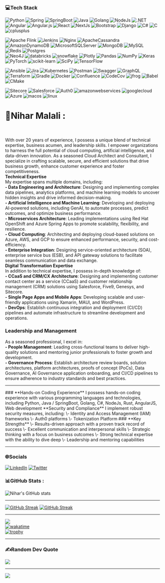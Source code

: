 ### 💻Tech Stack
![Python](https://img.shields.io/badge/python-12344545345345?style=for-the-badge&logo=python&labelColor=black&color=black)
![Spring](https://img.shields.io/badge/spring-12344545345345?style=for-the-badge&logo=spring&labelColor=black&color=black)
![SpringBoot](https://img.shields.io/badge/Springboot-12344545345345?style=for-the-badge&logo=spring-boot&labelColor=black&color=black)
![Java](https://img.shields.io/badge/Java-12344545345345?style=for-the-badge&logo=spring_creators&labelColor=black&color=Red)
![Golang](https://img.shields.io/badge/GOLANG-12344545345345?style=for-the-badge&logo=go&labelColor=black&color=00ADD8)
![NodeJs](https://img.shields.io/badge/Node.js-12344545345345?style=for-the-badge&logo=nodedotjs&labelColor=black&color=5FA04E)
![.NET](https://img.shields.io/badge/dotnet-12344545345345?style=for-the-badge&logo=dotnet&labelColor=black&color=512BD4)
![Angular](https://img.shields.io/badge/angular-%23DD0031.svg?style=for-the-badge&logo=angular&logoColor=black)
![Angular.js](https://img.shields.io/badge/angular.js-%23E23237.svg?style=for-the-badge&logo=angularjs&logoColor=white) 
![React](https://img.shields.io/badge/React-3DD0031.svg?style=for-the-badge&logo=react&logoColor=black)
![NextJs](https://img.shields.io/badge/Nextjs-3DD0031.svg?style=for-the-badge&logo=nextdotjs&logoColor=black) 
![Bootstrap](https://img.shields.io/badge/bootstrap-%23563D7C.svg?style=for-the-badge&logo=bootstrap&logoColor=white) 
![Django](https://img.shields.io/badge/django-%23092E20.svg?style=for-the-badge&logo=django&logoColor=white)
![C#](https://img.shields.io/badge/CSharp-%23FF6F00.svg?style=for-the-badge&logo=sharp&logoColor=white)
![C](https://img.shields.io/badge/C-%23FF6F00.svg?style=for-the-badge&logo=C&logoColor=white)
![cplusplus](https://img.shields.io/badge/C++-%23FF6F00.svg?style=for-the-badge&logo=cplusplus&logoColor=white)

![Apache Flink](https://img.shields.io/badge/Apache%20Flink-E6526F?style=for-the-badge&logo=Apache%20Flink&logoColor=white) 
![Jenkins](https://img.shields.io/badge/jenkins-%232C5263.svg?style=for-the-badge&logo=jenkins&logoColor=white)
![Nginx](https://img.shields.io/badge/nginx-%23009639.svg?style=for-the-badge&logo=nginx&logoColor=white) 
![ApacheCassandra](https://img.shields.io/badge/cassandra-%231287B1.svg?style=for-the-badge&logo=apache-cassandra&logoColor=white) 
![AmazonDynamoDB](https://img.shields.io/badge/Amazon%20DynamoDB-4053D6?style=for-the-badge&logo=Amazon%20DynamoDB&logoColor=white) 
![MicrosoftSQLServer](https://img.shields.io/badge/Microsoft%20SQL%20Sever-CC2927?style=for-the-badge&logo=microsoft%20sql%20server&logoColor=white) 
![MongoDB](https://img.shields.io/badge/MongoDB-%234ea94b.svg?style=for-the-badge&logo=mongodb&logoColor=white) 
![MySQL](https://img.shields.io/badge/mysql-%2300f.svg?style=for-the-badge&logo=mysql&logoColor=white) 
![Redis](https://img.shields.io/badge/redis-%23DD0031.svg?style=for-the-badge&logo=redis&logoColor=white) 
![Postgres](https://img.shields.io/badge/postgres-%23316192.svg?style=for-the-badge&logo=postgresql&logoColor=white) 	
![Neo4J](https://img.shields.io/badge/Neo4j-008CC1?style=for-the-badge&logo=neo4j&logoColor=white)
![databricks](https://img.shields.io/badge/databricks-%23150458.svg?style=for-the-badge&logo=databricks&logoColor=FF3621) 
![snowflake](https://img.shields.io/badge/snowflake-%23150458.svg?style=for-the-badge&logo=snowflake&logoColor=29B5E8) 
![Plotly](https://img.shields.io/badge/Plotly-%233F4F75.svg?style=for-the-badge&logo=plotly&logoColor=white) 
![Pandas](https://img.shields.io/badge/pandas-%23150458.svg?style=for-the-badge&logo=pandas&logoColor=white) 
![NumPy](https://img.shields.io/badge/numpy-%23013243.svg?style=for-the-badge&logo=numpy&logoColor=white) 
![Keras](https://img.shields.io/badge/Keras-%23D00000.svg?style=for-the-badge&logo=Keras&logoColor=white) 
![PyTorch](https://img.shields.io/badge/PyTorch-%23EE4C2C.svg?style=for-the-badge&logo=PyTorch&logoColor=white) 
![scikit-learn](https://img.shields.io/badge/scikit--learn-%23F7931E.svg?style=for-the-badge&logo=scikit-learn&logoColor=white) 
![SciPy](https://img.shields.io/badge/SciPy-%230C55A5.svg?style=for-the-badge&logo=scipy&logoColor=%white) 
![TensorFlow](https://img.shields.io/badge/TensorFlow-%23FF6F00.svg?style=for-the-badge&logo=TensorFlow&logoColor=white)




![Ansible](https://img.shields.io/badge/ansible-%231A1918.svg?style=for-the-badge&logo=ansible&logoColor=white) 
![Jira](https://img.shields.io/badge/jira-%230A0FFF.svg?style=for-the-badge&logo=jira&logoColor=white)
![Kubernetes](https://img.shields.io/badge/kubernetes-%23326ce5.svg?style=for-the-badge&logo=kubernetes&logoColor=white) 
![Postman](https://img.shields.io/badge/Postman-FF6C37?style=for-the-badge&logo=postman&logoColor=white) 
![Swagger](https://img.shields.io/badge/-Swagger-%23Clojure?style=for-the-badge&logo=swagger&logoColor=85EA2D)
![GraphQL](https://img.shields.io/badge/-graphql-%23Clojure?style=for-the-badge&logo=graphql&logoColor=pink) 
![Terraform](https://img.shields.io/badge/terraform-%235835CC.svg?style=for-the-badge&logo=terraform&logoColor=white) 
![Gradle](https://img.shields.io/badge/Gradle-02303A.svg?style=for-the-badge&logo=Gradle&logoColor=white) 
![Docker](https://img.shields.io/badge/docker-%230db7ed.svg?style=for-the-badge&logo=docker&logoColor=white) 
![Confluence](https://img.shields.io/badge/confluence-%23172BF4.svg?style=for-the-badge&logo=confluence&logoColor=white) 
![CodeCov](https://img.shields.io/badge/codecov-%23ff0077.svg?style=for-the-badge&logo=codecov&logoColor=white)
![jfrog](https://img.shields.io/badge/jfrog-%23ff0077.svg?style=for-the-badge&logo=jfrog&logoColor=Green) 
![Babel](https://img.shields.io/badge/Babel-F9DC3e?style=for-the-badge&logo=babel&logoColor=black) 
![CMake](https://img.shields.io/badge/CMake-%23008FBA.svg?style=for-the-badge&logo=cmake&logoColor=white)

![Sitecore](https://img.shields.io/badge/sitecore-12344545345345?style=for-the-badge&logo=sitecore&labelColor=black&color=EB1F1F)
![Salesforce](https://img.shields.io/badge/salesforce-12344545345345?style=for-the-badge&logo=salesforce&labelColor=black&color=00A1E0)
![Auth0](https://img.shields.io/badge/auth0-12344545345345?style=for-the-badge&logo=auth0&labelColor=black&color=EB5424)
![amazonwebservices](https://img.shields.io/badge/AWS-12344545345345?style=for-the-badge&logo=amazonwebservices&labelColor=black&color=black)
![googlecloud](https://img.shields.io/badge/googlecloud-12344545345345?style=for-the-badge&logo=googlecloud&labelColor=black&color=blue)
![Azure](https://img.shields.io/badge/azure-12344545345345?style=for-the-badge&logo=gitforwindows&labelColor=black&color=blue)
![macos](https://img.shields.io/badge/macos-12344545345345?style=for-the-badge&logo=macos&labelColor=black&color=white)
![linux](https://img.shields.io/badge/linux-12344545345345?style=for-the-badge&logo=linux&labelColor=black&color=yellow)


# 💫Nihar Malali :
<br/>​​​​​​​  
With over 20 years of experience, I possess a unique blend of technical expertise, business acumen, and leadership skills. I empower organizations to harness the full potential of cloud computing, artificial intelligence, and data-driven innovation. As a seasoned Cloud Architect and Consultant, I specialize in crafting scalable, secure, and efficient solutions that drive business growth, enhance customer experience and foster competitiveness.  
**Technical Expertise**  
My expertise spans multiple domains, including:  
**\- Data Engineering and Architecture**: Designing and implementing complex data pipelines, analytics platforms, and machine learning models to uncover hidden insights and drive informed decision-making.  
**\- Artificial Intelligence and Machine Learning**: Developing and deploying AI-powered solutions, including GenAI, to automate processes, predict outcomes, and optimize business performance.  
**\- Microservices Architecture**: Leading implementations using Red Hat OpenShift and Azure Spring Apps to promote scalability, flexibility, and resilience.  
**\- Cloud Computing**: Architecting and deploying cloud-based solutions on Azure, AWS, and GCP to ensure enhanced performance, security, and cost-efficiency.  
**\- Enterprise Integration**: Designing service-oriented architecture (SOA), enterprise service bus (ESB), and API gateway solutions to facilitate seamless communication and data exchange.  
**Digital Transformation Expertise**  
In addition to technical expertise, I possess in-depth knowledge of:  
**\- CCaaS and CRM/CX Architecture**: Designing and implementing customer contact center as a service (CCaaS) and customer relationship management (CRM) solutions using Salesforce, Five9, Genesys, and Sitecore.  
**\- Single Page Apps and Mobile Apps**: Developing scalable and user-friendly applications using Xamarin, MAUI, and WordPress.  
**\- DevOps**: Establish continuous integration and deployment (CI/CD) pipelines and automate infrastructure to streamline development and operations.  
### **Leadership and Management**  
As a seasoned professional, I excel in:  
**\- People Management**: Leading cross-functional teams to deliver high-quality solutions and mentoring junior professionals to foster growth and development.  
**\- Governance Process**: Establish architecture review boards, solution architectures, platform architectures, proofs of concept (PoCs), Data Governance, AI Governance application onboarding, and CI/CD pipelines to ensure adherence to industry standards and best practices.
<hr/>
### **Hands-on Coding Experience**  
I possess hands-on coding experience with various programming languages and technologies, including Python, Java / SpringBoot, Golang, C#, NodeJs, Rust, AngularJS, Web development  
**Security and Compliance**  
I implement robust security measures, including:  
\- Identity and Access Management (IAM) frameworks  
\- Auth0 platforms  
\- Tokenization Platform  
### **Key Strengths**  
\- Results-driven approach with a proven track record of success  
\- Excellent communication and interpersonal skills  
\- Strategic thinking with a focus on business outcomes  
\- Strong technical expertise with the ability to dive deep  
\- Leadership and mentoring capabilities
<hr/>

### 🌐Socials
[![LinkedIn](https://img.shields.io/badge/LinkedIn-%230077B5.svg?logo=linkedin&logoColor=white)](https://www.linkedin.com/in/niharmalali/) [![Twitter](https://img.shields.io/badge/Twitter-%231DA1F2.svg?logo=Twitter&logoColor=white)](https://twitter.com/@blitznihar) 



### 📊GitHub Stats :
![Nihar's GitHub stats](https://github-readme-stats.vercel.app/api?username=blitznihar&show_icons=true&theme=gruvbox&include_all_commits=true&count_private=true&show=reviews,prs_merged_percentage&hide=contribs)<br/><hr/>
[![GitHub Streak](https://github-readme-streak-stats-8zl5u92bu-blitznihars-projects.vercel.app?user=blitznihar&theme=dark)](https://github-readme-streak-stats-8zl5u92bu-blitznihars-projects.vercel.app/?user=blitznihar&theme=dark)
[![GitHub Streak](https://streak-stats.demolab.com?user=blitznihar)](https://git.io/streak-stats)
<br/><hr/>
![](https://github-readme-stats.vercel.app/api/top-langs/?username=blitznihar&theme=radical&hide_border=false&include_all_commits=false&count_private=false&layout=compact)<br/>
[![wakatime](https://wakatime.com/badge/user/fbb75a1c-1ac7-420c-8e72-b1969831877b/project/7e2667af-e6b1-41bc-8899-8c5f20c95071.svg)](https://wakatime.com/badge/user/fbb75a1c-1ac7-420c-8e72-b1969831877b/project/7e2667af-e6b1-41bc-8899-8c5f20c95071)<br/>
[![trophy](https://github-profile-trophy.vercel.app/?username=blitznihar)](https://github.com/blitznihar/github-profile-trophy)

---

### ✍️Random Dev Quote
![](https://quotes-github-readme.vercel.app/api?type=horizontal&theme=dark)

---
[![](https://visitcount.itsvg.in/api?id=blitznihar&icon=0&color=0)](https://visitcount.itsvg.in)
